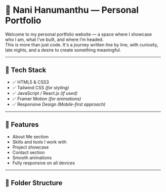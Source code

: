 # 🌟 Nani Hanumanthu — Personal Portfolio

Welcome to my personal portfolio website — a space where I showcase who I am, what I’ve built, and where I’m headed.  
This is more than just code. It's a journey written line by line, with curiosity, late nights, and a desire to create something meaningful.

---

## 🚀 Tech Stack

- ✅ HTML5 & CSS3  
- ✅ Tailwind CSS *(for styling)*  
- ✅ JavaScript / React.js *(if used)*  
- ✅ Framer Motion *(for animations)*  
- ✅ Responsive Design *(Mobile-first approach)*

---

## 🎨 Features

- About Me section  
- Skills and tools I work with  
- Project showcase  
- Contact section  
- Smooth animations  
- Fully responsive on all devices  

---

## 📂 Folder Structure

